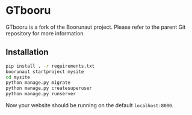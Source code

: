 # GTbooru

GTbooru is a fork of the Boorunaut project. Please refer to the parent Git repository for more information.

## Installation

```bash
pip install . -r requirements.txt
boorunaut startproject mysite
cd mysite
python manage.py migrate
python manage.py createsuperuser
python manage.py runserver
```

Now your website should be running on the default `localhost:8000`.
